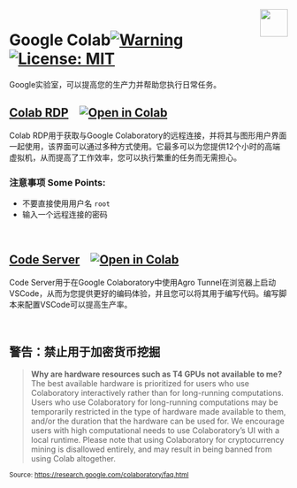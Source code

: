 <img src="https://avatars.githubusercontent.com/u/58343733?v=4" align="right" height="50" width="50"/>

# Google Colab[![Warning][Warning]](#警告禁止用于加密货币挖掘) [![License: MIT][License-Badge]](LICENSE)
Google实验室，可以提高您的生产力并帮助您执行日常任务。

## [Colab RDP](Colab%20RDP/Colab%20RDP.ipynb) &nbsp;&nbsp; [![Open in Colab][Colab Badge]][RDP Notebook] 
Colab RDP用于获取与Google Colaboratory的远程连接，并将其与图形用户界面一起使用，该界面可以通过多种方式使用。它最多可以为您提供12个小时的高端虚拟机，从而提高了工作效率，您可以执行繁重的任务而无需担心。

### **注意事项 Some Points:**
 - 不要直接使用用户名 `root`
 - 输入一个远程连接的密码

<br />

## [Code Server](Code%20Server/Code%20Server.ipynb) &nbsp;&nbsp; [![Open in Colab][Colab Badge]][Code Notebook]
Code Server用于在Google Colaboratory中使用Agro Tunnel在浏览器上启动VSCode，从而为您提供更好的编码体验，并且您可以将其用于编写代码。编写脚本来配置VSCode可以提高生产率。

<br />


## 警告：禁止用于加密货币挖掘
> **Why are hardware resources such as T4 GPUs not available to me?**
The best available hardware is prioritized for users who use Colaboratory interactively rather than for long-running computations. Users who use Colaboratory for long-running computations may be temporarily restricted in the type of hardware made available to them, and/or the duration that the hardware can be used for. We encourage users with high computational needs to use Colaboratory’s UI with a local runtime.
Please note that using Colaboratory for cryptocurrency mining is disallowed entirely, and may result in being banned from using Colab altogether.

<sub>Source: https://research.google.com/colaboratory/faq.html</sub>

[Colab Badge]:          https://colab.research.google.com/assets/colab-badge.svg
[License-Badge]:        https://img.shields.io/badge/License-MIT-blue.svg
[RDP Notebook]:         https://colab.research.google.com/github/SavileLee/Profiles/blob/Rules/ColabFiles/Colab%20RDP/Colab%20RDP.ipynb
[Code Notebook]:        https://colab.research.google.com/github/SavileLee/Profiles/blob/Rules/ColabFiles/Code%20Server/Code%20Server.ipynb
[Warning]:              https://img.shields.io/badge/Warning-red
